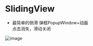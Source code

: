 # SlidingView 
* 最简单的侧滑  弹框PopupWindow+动画<br/>
点击消失，滑动关闭

![image](https://github.com/kangkangding/AutoNextLL/blob/master/app/src/main/assets/AndroidEmulator2.gif)



